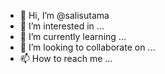 - 👋 Hi, I’m @salisutama
- 👀 I’m interested in ...
- 🌱 I’m currently learning ...
- 💞️ I’m looking to collaborate on ...
- 📫 How to reach me ...

<!---
salisutama/salisutama is a ✨ special ✨ repository because its `README.md` (this file) appears on your GitHub profile.
You can click the Preview link to take a look at your changes.
--->
